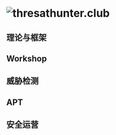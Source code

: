 # &#8194;&#8194;&#8194;&#8194;&#8194;&#8194;&#8194;&#8194;&#8194;&#8194;&#8194;&#8194;&#8194;&#8194;&#8194;&#8194;&#8194;&#8194;&#8194;&#8194;&#8194; ![thresathunter.club](https://s2.ax1x.com/2019/11/04/KxiYUH.png)

## 理论与框架

## Workshop

## 威胁检测

## APT

## 安全运营
